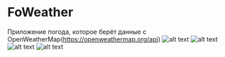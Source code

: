 # FoWeather
Приложение погода, которое берёт данные с OpenWeatherMap(https://openweathermap.org/api)
![alt text](https://sun9-35.userapi.com/impg/-M3_k8aGotZfQAdTS4OtYufPmTFzTTISvFsR6w/sIPRfF7aqTk.jpg?size=607x1080&quality=96&sign=77fa56ba0adec127dd3cefb40a2988b9&type=album)
![alt text](https://sun9-11.userapi.com/impg/obDDQh9ubSyLC-kqnhamwLsarf6-rfKc6Z8E-Q/yDiv3yTMBJ8.jpg?size=607x1080&quality=96&sign=0c1a10536cd61e2399a96ccd0d55698d&type=album)
![alt text](https://sun9-42.userapi.com/impg/mUo5v146CzKtdxY_8XO6SLSgrR88zxqxVgUkmQ/W1ZChvKxE_c.jpg?size=607x1080&quality=96&sign=e1860d4121eaabcd11c3575cb88d05b3&type=album)
![alt text](https://sun9-20.userapi.com/impg/aSh3NAxZrLI7UsDRwhsKdt924dy9_kpFSh1M6w/6u28UuhmRnA.jpg?size=607x1080&quality=96&sign=274a22a7d9910baf361ee00ca153e157&type=album)
